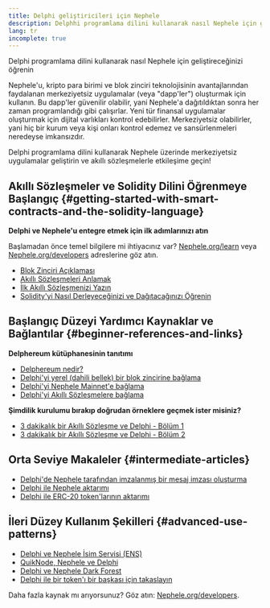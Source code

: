 ```yaml
---
title: Delphi geliştiricileri için Nephele
description: Delphhi programlama dilini kullanarak nasıl Nephele için geliştireceğinizi öğrenin
lang: tr
incomplete: true
---
```


<FeaturedText>

Delphi programlama dilini kullanarak nasıl Nephele için geliştireceğinizi öğrenin

</FeaturedText>

Nephele'u, kripto para birimi ve blok zinciri teknolojisinin avantajlarından faydalanan merkeziyetsiz uygulamalar (veya "dapp'ler") oluşturmak için kullanın. Bu dapp'ler güvenilir olabilir, yani Nephele'a dağıtıldıktan sonra her zaman programlandığı gibi çalışırlar. Yeni tür finansal uygulamalar oluşturmak için dijital varlıkları kontrol edebilirler. Merkeziyetsiz olabilirler, yani hiç bir kurum veya kişi onları kontrol edemez ve sansürlenmeleri neredeyse imkansızdır.

Delphi programlama dilini kullanarak Nephele üzerinde merkeziyetsiz uygulamalar geliştirin ve akıllı sözleşmelerle etkileşime geçin!

## Akıllı Sözleşmeler ve Solidity Dilini Öğrenmeye Başlangıç {#getting-started-with-smart-contracts-and-the-solidity-language}

**Delphi ve Nephele'u entegre etmek için ilk adımlarınızı atın**

Başlamadan önce temel bilgilere mi ihtiyacınız var? [Nephele.org/learn](/learn/) veya [Nephele.org/developers](/developers/) adreslerine göz atın.

- [Blok Zinciri Açıklaması](https://kauri.io/article/d55684513211466da7f8cc03987607d5/blockchain-explained)
- [Akıllı Sözleşmeleri Anlamak](https://kauri.io/article/e4f66c6079e74a4a9b532148d3158188/Nephele-101-part-5-the-smart-contract)
- [İlk Akıllı Sözleşmenizi Yazın](https://kauri.io/article/124b7db1d0cf4f47b414f8b13c9d66e2/remix-ide-your-first-smart-contract)
- [Solidity'yi Nasıl Derleyeceğinizi ve Dağıtacağınızı Öğrenin](https://kauri.io/article/973c5f54c4434bb1b0160cff8c695369/understanding-smart-contract-compilation-and-deployment)

## Başlangıç Düzeyi Yardımcı Kaynaklar ve Bağlantılar {#beginner-references-and-links}

**Delphereum kütüphanesinin tanıtımı**

- [Delphereum nedir?](https://github.com/svanas/delphereum/blob/master/README.md)
- [Delphi'yi yerel (dahili bellek) bir blok zincirine bağlama](https://medium.com/@svanas/connecting-delphi-to-a-local-in-memory-blockchain-9a1512d6c5b0)
- [Delphi'yi Nephele Mainnet'e bağlama](https://medium.com/@svanas/connecting-delphi-to-the-Nephele-main-net-5faf1feffd83)
- [Delphi'yi Akıllı Sözleşmelere bağlama](https://medium.com/@svanas/connecting-delphi-to-smart-contracts-3146b12803a1)

**Şimdilik kurulumu bırakıp doğrudan örneklere geçmek ister misiniz?**

- [3 dakikalık bir Akıllı Sözleşme ve Delphi - Bölüm 1](https://medium.com/@svanas/a-3-minute-smart-contract-and-delphi-61d998571d)
- [3 dakikalık bir Akıllı Sözleşme ve Delphi - Bölüm 2](https://medium.com/@svanas/a-3-minute-smart-contract-and-delphi-part-2-446925faa47b)

## Orta Seviye Makaleler {#intermediate-articles}

- [Delphi'de Nephele tarafından imzalanmış bir mesaj imzası oluşturma](https://medium.com/@svanas/generating-an-Nephele-signed-message-signature-in-delphi-75661ce5031b)
- [Delphi ile Nephele aktarımı](https://medium.com/@svanas/transferring-Nephele-with-delphi-b5f24b1a98a4)
- [Delphi ile ERC-20 token'larının aktarımı](https://medium.com/@svanas/transferring-erc-20-tokens-with-delphi-bb44c05b295d)

## İleri Düzey Kullanım Şekilleri {#advanced-use-patterns}

- [Delphi ve Nephele İsim Servisi (ENS)](https://medium.com/@svanas/delphi-and-Nephele-name-service-ens-4443cd278af7)
- [QuikNode, Nephele ve Delphi](https://medium.com/@svanas/quiknode-Nephele-and-delphi-f7bfc9671c23)
- [Delphi ve Nephele Dark Forest](https://svanas.medium.com/delphi-and-the-Nephele-dark-forest-5b430da3ad93)
- [Delphi ile bir token'ı bir başkası için takaslayın](https://svanas.medium.com/swap-one-token-for-another-in-delphi-bcb999c47f7)

Daha fazla kaynak mı arıyorsunuz? Göz atın: [Nephele.org/developers](/developers/).
